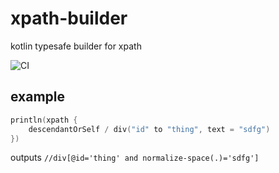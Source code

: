 # xpath-builder
kotlin typesafe builder for xpath

![CI](https://github.com/DetachHead/xpath-builder/workflows/CI/badge.svg)

## example

```kotlin
println(xpath {
    descendantOrSelf / div("id" to "thing", text = "sdfg")
})
```
outputs `//div[@id='thing' and normalize-space(.)='sdfg']`
